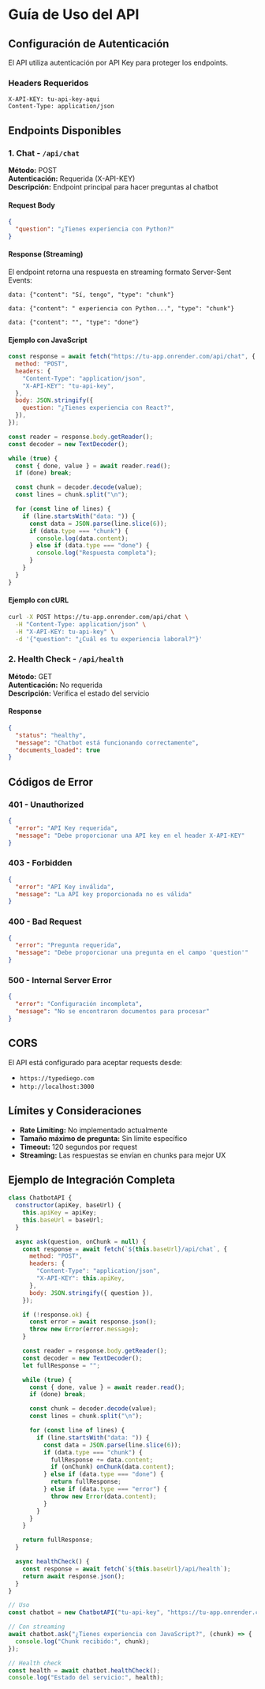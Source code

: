 # Guía de Uso del API

## Configuración de Autenticación

El API utiliza autenticación por API Key para proteger los endpoints.

### Headers Requeridos

```
X-API-KEY: tu-api-key-aqui
Content-Type: application/json
```

## Endpoints Disponibles

### 1. Chat - `/api/chat`

**Método:** POST  
**Autenticación:** Requerida (X-API-KEY)  
**Descripción:** Endpoint principal para hacer preguntas al chatbot

#### Request Body

```json
{
  "question": "¿Tienes experiencia con Python?"
}
```

#### Response (Streaming)

El endpoint retorna una respuesta en streaming formato Server-Sent Events:

```
data: {"content": "Sí, tengo", "type": "chunk"}

data: {"content": " experiencia con Python...", "type": "chunk"}

data: {"content": "", "type": "done"}
```

#### Ejemplo con JavaScript

```javascript
const response = await fetch("https://tu-app.onrender.com/api/chat", {
  method: "POST",
  headers: {
    "Content-Type": "application/json",
    "X-API-KEY": "tu-api-key",
  },
  body: JSON.stringify({
    question: "¿Tienes experiencia con React?",
  }),
});

const reader = response.body.getReader();
const decoder = new TextDecoder();

while (true) {
  const { done, value } = await reader.read();
  if (done) break;

  const chunk = decoder.decode(value);
  const lines = chunk.split("\n");

  for (const line of lines) {
    if (line.startsWith("data: ")) {
      const data = JSON.parse(line.slice(6));
      if (data.type === "chunk") {
        console.log(data.content);
      } else if (data.type === "done") {
        console.log("Respuesta completa");
      }
    }
  }
}
```

#### Ejemplo con cURL

```bash
curl -X POST https://tu-app.onrender.com/api/chat \
  -H "Content-Type: application/json" \
  -H "X-API-KEY: tu-api-key" \
  -d '{"question": "¿Cuál es tu experiencia laboral?"}'
```

### 2. Health Check - `/api/health`

**Método:** GET  
**Autenticación:** No requerida  
**Descripción:** Verifica el estado del servicio

#### Response

```json
{
  "status": "healthy",
  "message": "Chatbot está funcionando correctamente",
  "documents_loaded": true
}
```

## Códigos de Error

### 401 - Unauthorized

```json
{
  "error": "API Key requerida",
  "message": "Debe proporcionar una API key en el header X-API-KEY"
}
```

### 403 - Forbidden

```json
{
  "error": "API Key inválida",
  "message": "La API key proporcionada no es válida"
}
```

### 400 - Bad Request

```json
{
  "error": "Pregunta requerida",
  "message": "Debe proporcionar una pregunta en el campo 'question'"
}
```

### 500 - Internal Server Error

```json
{
  "error": "Configuración incompleta",
  "message": "No se encontraron documentos para procesar"
}
```

## CORS

El API está configurado para aceptar requests desde:

- `https://typediego.com`
- `http://localhost:3000`

## Límites y Consideraciones

- **Rate Limiting:** No implementado actualmente
- **Tamaño máximo de pregunta:** Sin límite específico
- **Timeout:** 120 segundos por request
- **Streaming:** Las respuestas se envían en chunks para mejor UX

## Ejemplo de Integración Completa

```javascript
class ChatbotAPI {
  constructor(apiKey, baseUrl) {
    this.apiKey = apiKey;
    this.baseUrl = baseUrl;
  }

  async ask(question, onChunk = null) {
    const response = await fetch(`${this.baseUrl}/api/chat`, {
      method: "POST",
      headers: {
        "Content-Type": "application/json",
        "X-API-KEY": this.apiKey,
      },
      body: JSON.stringify({ question }),
    });

    if (!response.ok) {
      const error = await response.json();
      throw new Error(error.message);
    }

    const reader = response.body.getReader();
    const decoder = new TextDecoder();
    let fullResponse = "";

    while (true) {
      const { done, value } = await reader.read();
      if (done) break;

      const chunk = decoder.decode(value);
      const lines = chunk.split("\n");

      for (const line of lines) {
        if (line.startsWith("data: ")) {
          const data = JSON.parse(line.slice(6));
          if (data.type === "chunk") {
            fullResponse += data.content;
            if (onChunk) onChunk(data.content);
          } else if (data.type === "done") {
            return fullResponse;
          } else if (data.type === "error") {
            throw new Error(data.content);
          }
        }
      }
    }

    return fullResponse;
  }

  async healthCheck() {
    const response = await fetch(`${this.baseUrl}/api/health`);
    return await response.json();
  }
}

// Uso
const chatbot = new ChatbotAPI("tu-api-key", "https://tu-app.onrender.com");

// Con streaming
await chatbot.ask("¿Tienes experiencia con JavaScript?", (chunk) => {
  console.log("Chunk recibido:", chunk);
});

// Health check
const health = await chatbot.healthCheck();
console.log("Estado del servicio:", health);
```
